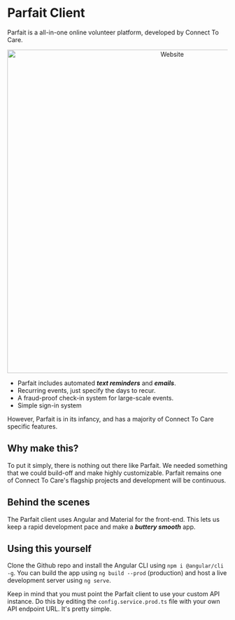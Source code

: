 # Parfait Client

Parfait is a all-in-one online volunteer platform, developed by Connect To Care.

<p align="center">
  <img src="https://i.imgur.com/F8BpDF5.png" alt="Website" width="738">
</p>

* Parfait includes automated ***text reminders*** and ***emails***.
* Recurring events, just specify the days to recur.
* A fraud-proof check-in system for large-scale events.
* Simple sign-in system

However, Parfait is in its infancy, and has a majority of Connect To Care specific features. 

## Why make this?

To put it simply, there is nothing out there like Parfait. We needed something that we could build-off and make highly customizable. 
Parfait remains one of Connect To Care's flagship projects and development will be continuous.

## Behind the scenes

The Parfait client uses Angular and Material for the front-end. This lets us keep a rapid development pace and make a ***buttery smooth*** app. 

## Using this yourself

Clone the Github repo and install the Angular CLI using `npm i @angular/cli -g`. You can build the app using `ng build --prod` (production) and host a live development server using `ng serve`.

Keep in mind that you must point the Parfait client to use your custom API instance. Do this by editing the `config.service.prod.ts` file with your own API endpoint URL. It's pretty simple.
